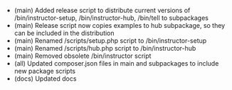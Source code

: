  - (main) Added release script to distribute current versions of /bin/instructor-setup, /bin/instructor-hub, /bin/tell to subpackages
 - (main) Release script now copies examples to hub subpackage, so they can be included in the distribution
 - (main) Renamed /scripts/setup.php script to /bin/instructor-setup
 - (main) Renamed /scripts/hub.php script to /bin/instructor-hub
 - (main) Removed obsolete /bin/instructor script
 - (all) Updated composer.json files in main and subpackages to include new package scripts
 - (docs) Updated docs
